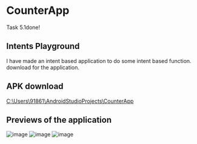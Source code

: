 # CounterApp
Task 5.1done!
## Intents Playground
I have made an intent based application to do some intent based function.
download for the application.

## APK download
[C:\Users\91861\AndroidStudioProjects\CounterApp](https://github.com/gauri547/CounterApp/tree/master)

## Previews of the application
![image](https://user-images.githubusercontent.com/81371138/116707298-2438a480-a9ec-11eb-849f-b8120a6c284a.png)
![image](https://user-images.githubusercontent.com/81371138/116707334-2f8bd000-a9ec-11eb-9302-5a0078694adc.png)
![image](https://user-images.githubusercontent.com/81371138/116707374-3b779200-a9ec-11eb-87d8-caa4fea87727.png)
